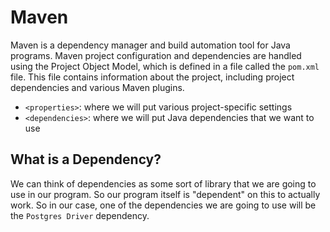 # Maven
Maven is a dependency manager and build automation tool for Java programs. Maven project configuration and dependencies are handled using the Project Object Model, which is defined in a file called the `pom.xml` file. This file contains information about the project, including project dependencies and various Maven plugins.

- `<properties>`: where we will put various project-specific settings
- `<dependencies>`: where we will put Java dependencies that we want to use

## What is a Dependency?
We can think of dependencies as some sort of library that we are going to use in our program. So our program itself is "dependent" on this to actually work. So in our case, one of the dependencies we are going to use will be the `Postgres Driver` dependency.